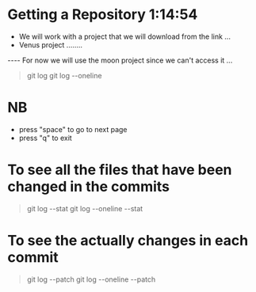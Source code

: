 # Getting a Repository    1:14:54
- We will work with a project that we will download from the link ... 
- Venus project ........

---- For now we will use the moon project since we can't access it ...

> git log 
> git log --oneline

# NB
- press "space" to go to next page
- press "q" to exit


# To see all the files that have been changed in the commits

> git log  --stat
> git log --oneline --stat


# To see the actually changes in each commit 

> git log  --patch
> git log --oneline --patch

